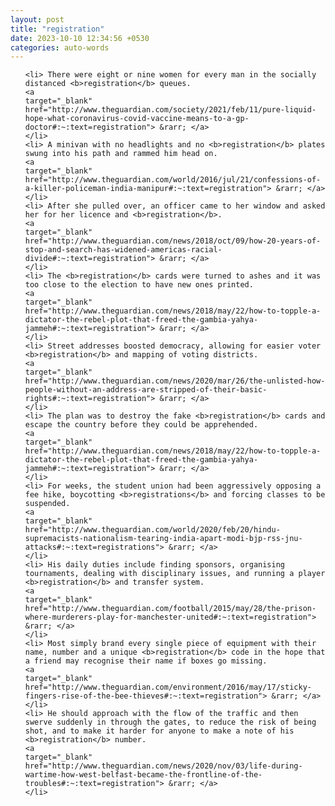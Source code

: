 ```yaml
---
layout: post
title: "registration"
date: 2023-10-10 12:34:56 +0530
categories: auto-words
---
```

<ol>

    <li> There were eight or nine women for every man in the socially distanced <b>registration</b> queues.
    <a 
    target="_blank" 
    href="http://www.theguardian.com/society/2021/feb/11/pure-liquid-hope-what-coronavirus-covid-vaccine-means-to-a-gp-doctor#:~:text=registration"> &rarr; </a>
    </li>
    <li> A minivan with no headlights and no <b>registration</b> plates swung into his path and rammed him head on.
    <a 
    target="_blank" 
    href="http://www.theguardian.com/world/2016/jul/21/confessions-of-a-killer-policeman-india-manipur#:~:text=registration"> &rarr; </a>
    </li>
    <li> After she pulled over, an officer came to her window and asked her for her licence and <b>registration</b>.
    <a 
    target="_blank" 
    href="http://www.theguardian.com/news/2018/oct/09/how-20-years-of-stop-and-search-has-widened-americas-racial-divide#:~:text=registration"> &rarr; </a>
    </li>
    <li> The <b>registration</b> cards were turned to ashes and it was too close to the election to have new ones printed.
    <a 
    target="_blank" 
    href="http://www.theguardian.com/news/2018/may/22/how-to-topple-a-dictator-the-rebel-plot-that-freed-the-gambia-yahya-jammeh#:~:text=registration"> &rarr; </a>
    </li>
    <li> Street addresses boosted democracy, allowing for easier voter <b>registration</b> and mapping of voting districts.
    <a 
    target="_blank" 
    href="http://www.theguardian.com/news/2020/mar/26/the-unlisted-how-people-without-an-address-are-stripped-of-their-basic-rights#:~:text=registration"> &rarr; </a>
    </li>
    <li> The plan was to destroy the fake <b>registration</b> cards and escape the country before they could be apprehended.
    <a 
    target="_blank" 
    href="http://www.theguardian.com/news/2018/may/22/how-to-topple-a-dictator-the-rebel-plot-that-freed-the-gambia-yahya-jammeh#:~:text=registration"> &rarr; </a>
    </li>
    <li> For weeks, the student union had been aggressively opposing a fee hike, boycotting <b>registrations</b> and forcing classes to be suspended.
    <a 
    target="_blank" 
    href="http://www.theguardian.com/world/2020/feb/20/hindu-supremacists-nationalism-tearing-india-apart-modi-bjp-rss-jnu-attacks#:~:text=registrations"> &rarr; </a>
    </li>
    <li> His daily duties include finding sponsors, organising tournaments, dealing with disciplinary issues, and running a player <b>registration</b> and transfer system.
    <a 
    target="_blank" 
    href="http://www.theguardian.com/football/2015/may/28/the-prison-where-murderers-play-for-manchester-united#:~:text=registration"> &rarr; </a>
    </li>
    <li> Most simply brand every single piece of equipment with their name, number and a unique <b>registration</b> code in the hope that a friend may recognise their name if boxes go missing.
    <a 
    target="_blank" 
    href="http://www.theguardian.com/environment/2016/may/17/sticky-fingers-rise-of-the-bee-thieves#:~:text=registration"> &rarr; </a>
    </li>
    <li> He should approach with the flow of the traffic and then swerve suddenly in through the gates, to reduce the risk of being shot, and to make it harder for anyone to make a note of his <b>registration</b> number.
    <a 
    target="_blank" 
    href="http://www.theguardian.com/news/2020/nov/03/life-during-wartime-how-west-belfast-became-the-frontline-of-the-troubles#:~:text=registration"> &rarr; </a>
    </li>